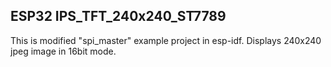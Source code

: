 ## ESP32 IPS_TFT_240x240_ST7789 

This is modified "spi_master" example project in esp-idf.
Displays 240x240 jpeg image in 16bit mode.

